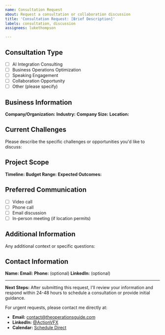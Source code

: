 ```yaml
---
name: Consultation Request
about: Request a consultation or collaboration discussion
title: 'Consultation Request: [Brief Description]'
labels: consultation, discussion
assignees: lukethompson

---
```


## Consultation Type
- [ ] AI Integration Consulting
- [ ] Business Operations Optimization
- [ ] Speaking Engagement
- [ ] Collaboration Opportunity
- [ ] Other (please specify)

## Business Information
**Company/Organization:** 
**Industry:** 
**Company Size:** 
**Location:** 

## Current Challenges
Please describe the specific challenges or opportunities you'd like to discuss:

## Project Scope
**Timeline:** 
**Budget Range:** 
**Expected Outcomes:** 

## Preferred Communication
- [ ] Video call
- [ ] Phone call
- [ ] Email discussion
- [ ] In-person meeting (if location permits)

## Additional Information
Any additional context or specific questions:

## Contact Information
**Name:** 
**Email:** 
**Phone:** (optional)
**LinkedIn:** (optional)

---

**Next Steps:**
After submitting this request, I'll review your information and respond within 24-48 hours to schedule a consultation or provide initial guidance.

For urgent requests, please contact me directly at:
- **Email:** contact@theoperationsguide.com
- **LinkedIn:** [@ActionVFX](https://linkedin.com/in/ActionVFX)
- **Calendar:** [Schedule Direct](https://tidycal.com/luketh)